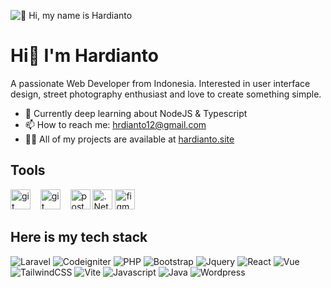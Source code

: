 ![👋 Hi, my name is Hardianto](https://miro.medium.com/v2/resize:fit:1358/0*FGD6BUzzZs1VJLuY.gif)

<h1>Hi👋 I'm Hardianto</h1>
<p>A passionate Web Developer from Indonesia. Interested in user interface design, street photography enthusiast and love to create something simple.</p>

- 📖 Currently deep learning about NodeJS & Typescript
- 📫 How to reach me: hrdianto12@gmail.com
- 👨‍💻 All of my projects are available at [hardianto.site](www.hardianto.site)

## Tools
<span>
<img src="https://www.vectorlogo.zone/logos/visualstudio_code/visualstudio_code-icon.svg" alt="git" height="32px" title="Git" />
</span>&nbsp;&nbsp;
<span>
<img src="https://www.vectorlogo.zone/logos/git-scm/git-scm-icon.svg" alt="git" height="32px" title="Git" />
</span>&nbsp;&nbsp;
<span>
<img src="https://www.vectorlogo.zone/logos/getpostman/getpostman-icon.svg" alt="postman" height="32px" title="Postman" />
</span>
<span>
<img src="https://www.vectorlogo.zone/logos/dotnet/dotnet-icon.svg" alt=".Net Programmer" height="32px" title="Postman" />
</span>
<span>
<img src="https://www.vectorlogo.zone/logos/figma/figma-icon.svg" alt="figma" height="32px" title="Figma" />
</span>


## Here is my tech stack
![Laravel](https://img.shields.io/badge/Laravel-10202C?style=for-the-badge&logo=laravel&logoColor=white)
![Codeigniter](https://img.shields.io/badge/Codeigniter-10202C?style=for-the-badge&logo=codeigniter&logoColor=white)
![PHP](https://img.shields.io/badge/PHP-10202C?style=for-the-badge&logo=php&logoColor=white)
![Bootstrap](https://img.shields.io/badge/Bootstrap-10202C?style=for-the-badge&logo=bootstrap&logoColor=white)
![Jquery](https://img.shields.io/badge/Jquery-10202C?style=for-the-badge&logo=jquery&logoColor=white)
![React](https://img.shields.io/badge/React.js-10202C?style=for-the-badge&logo=react&logoColor=white)
![Vue](https://img.shields.io/badge/Vue.js-10202C?style=for-the-badge&logo=vuedotjs&logoColor=4FC08D)
![TailwindCSS](https://img.shields.io/badge/Tailwind_CSS-10202C?style=for-the-badge&logo=tailwind-css&logoColor=white)
![Vite](https://img.shields.io/badge/Vite-10202C?style=for-the-badge&logo=vite&logoColor=FFD62E)
![Javascript](https://img.shields.io/badge/JavaScript-10202C?style=for-the-badge&logo=javascript&logoColor=F7DF1E)
![Java](https://img.shields.io/badge/Java-10202C?style=for-the-badge&logo=java&logoColor=white)
![Wordpress](https://img.shields.io/badge/Wodrpress-10202C?style=for-the-badge&logo=wordpress&logoColor=white)
